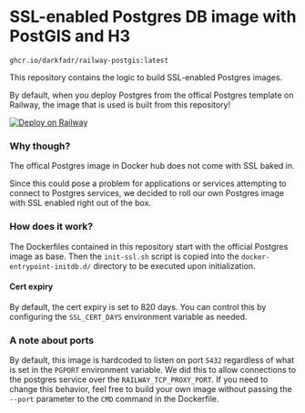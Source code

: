# SSL-enabled Postgres DB image with PostGIS and H3

`ghcr.io/darkfadr/railway-postgis:latest`

This repository contains the logic to build SSL-enabled Postgres images.

By default, when you deploy Postgres from the offical Postgres template on Railway, the image that is used is built from this repository!

[![Deploy on Railway](https://railway.app/button.svg)](#not-yet-configured-as-template)

### Why though?

The offical Postgres image in Docker hub does not come with SSL baked in.

Since this could pose a problem for applications or services attempting to connect to Postgres services, we decided to roll our own Postgres image with SSL enabled right out of the box.

### How does it work?

The Dockerfiles contained in this repository start with the official Postgres image as base. Then the `init-ssl.sh` script is copied into the `docker-entrypoint-initdb.d/` directory to be executed upon initialization.

#### Cert expiry

By default, the cert expiry is set to 820 days. You can control this by configuring the `SSL_CERT_DAYS` environment variable as needed.

### A note about ports

By default, this image is hardcoded to listen on port `5432` regardless of what is set in the `PGPORT` environment variable. We did this to allow connections to the postgres service over the `RAILWAY_TCP_PROXY_PORT`. If you need to change this behavior, feel free to build your own image without passing the `--port` parameter to the `CMD` command in the Dockerfile.
